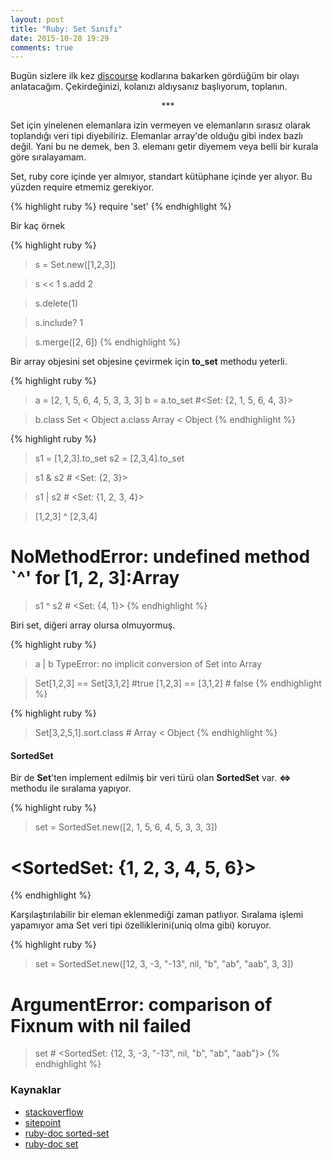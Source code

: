 ```yaml
---
layout: post
title: "Ruby: Set Sınıfı"
date: 2015-10-28 19:29
comments: true
---
```


Bugün sizlere ilk kez [discourse](https://github.com/discourse/discourse/search?l=ruby&q=%22Set.new%22&utf8=%E2%9C%93) kodlarına bakarken gördüğüm bir olayı anlatacağım. Çekirdeğinizi, kolanızı aldıysanız başlıyorum, toplanın.

<center> *** </center>

Set için yinelenen elemanlara izin vermeyen ve elemanların sırasız olarak toplandığı veri tipi diyebiliriz.
Elemanlar array'de olduğu gibi index bazlı değil. Yani bu ne demek, ben 3. elemanı getir diyemem veya belli bir kurala göre sıralayamam.

Set, ruby core içinde yer almıyor, standart kütüphane içinde yer alıyor. Bu yüzden require etmemiz gerekiyor.

{% highlight ruby %}
require 'set'
{% endhighlight %}

Bir kaç örnek

{% highlight ruby %}
> s = Set.new([1,2,3])

> s << 1
> s.add 2

> s.delete(1)

> s.include? 1

> s.merge([2, 6])
{% endhighlight %}

Bir array objesini set objesine çevirmek için **to_set** methodu yeterli.

{% highlight ruby %}
> a = [2, 1, 5, 6, 4, 5, 3, 3, 3]
> b = a.to_set
#<Set: {2, 1, 5, 6, 4, 3}>

> b.class
Set < Object
> a.class
Array < Object
{% endhighlight %}

{% highlight ruby %}
> s1 = [1,2,3].to_set
> s2 = [2,3,4].to_set

> s1 & s2 # <Set: {2, 3}>

> s1 | s2 # <Set: {1, 2, 3, 4}>

> [1,2,3] ^ [2,3,4]
# NoMethodError: undefined method `^' for [1, 2, 3]:Array

> s1 ^ s2 # <Set: {4, 1}>
{% endhighlight %}

Biri set, diğeri array olursa olmuyormuş.

{% highlight ruby %}
> a | b
TypeError: no implicit conversion of Set into Array

> Set[1,2,3] == Set[3,1,2] #true
> [1,2,3] == [3,1,2] # false
{% endhighlight %}

{% highlight ruby %}
> Set[3,2,5,1].sort.class # Array < Object
{% endhighlight %}

#### SortedSet

Bir de **Set**'ten implement edilmiş bir veri türü olan **SortedSet** var. **<=>** methodu ile sıralama yapıyor.

{% highlight ruby %}
> set = SortedSet.new([2, 1, 5, 6, 4, 5, 3, 3, 3])
# <SortedSet: {1, 2, 3, 4, 5, 6}>
{% endhighlight %}

Karşılaştırılabilir bir eleman eklenmediği zaman patlıyor. Sıralama işlemi yapamıyor ama Set veri tipi özelliklerini(uniq olma gibi) koruyor.

{% highlight ruby %}
> set = SortedSet.new([12, 3, -3, "-13", nil, "b", "ab", "aab", 3, 3])
# ArgumentError: comparison of Fixnum with nil failed

> set
# <SortedSet: {12, 3, -3, "-13", nil, "b", "ab", "aab"}>
{% endhighlight %}

### Kaynaklar

- [stackoverflow](http://stackoverflow.com/questions/8338133/set-vs-array-difference)
- [sitepoint](http://www.sitepoint.com/guide-ruby-collections-ii-hashes-sets-ranges/)
- [ruby-doc sorted-set](http://ruby-doc.org/stdlib-2.2.2/libdoc/set/rdoc/SortedSet.html)
- [ruby-doc set](http://ruby-doc.org/stdlib-2.2.2/libdoc/set/rdoc/Set.html)
